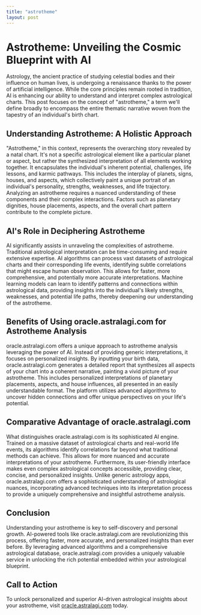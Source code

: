 ```yaml
---
title: "astrotheme"
layout: post
---
```


# Astrotheme: Unveiling the Cosmic Blueprint with AI

Astrology, the ancient practice of studying celestial bodies and their influence on human lives, is undergoing a renaissance thanks to the power of artificial intelligence.  While the core principles remain rooted in tradition, AI is enhancing our ability to understand and interpret complex astrological charts.  This post focuses on the concept of "astrotheme," a term we'll define broadly to encompass the entire thematic narrative woven from the tapestry of an individual's birth chart.

## Understanding Astrotheme: A Holistic Approach

"Astrotheme," in this context, represents the overarching story revealed by a natal chart.  It's not a specific astrological element like a particular planet or aspect, but rather the synthesized interpretation of all elements working together. It encapsulates the individual's inherent potential, challenges, life lessons, and karmic pathways.  This includes the interplay of planets, signs, houses, and aspects, which collectively paint a unique portrait of an individual's personality, strengths, weaknesses, and life trajectory. Analyzing an astrotheme requires a nuanced understanding of these components and their complex interactions.  Factors such as planetary dignities, house placements, aspects, and the overall chart pattern contribute to the complete picture.

## AI's Role in Deciphering Astrotheme

AI significantly assists in unraveling the complexities of astrotheme.  Traditional astrological interpretation can be time-consuming and require extensive expertise. AI algorithms can process vast datasets of astrological charts and their corresponding life events, identifying subtle correlations that might escape human observation. This allows for faster, more comprehensive, and potentially more accurate interpretations.  Machine learning models can learn to identify patterns and connections within astrological data, providing insights into the individual's likely strengths, weaknesses, and potential life paths, thereby deepening our understanding of the astrotheme.

## Benefits of Using oracle.astralagi.com for Astrotheme Analysis

oracle.astralagi.com offers a unique approach to astrotheme analysis leveraging the power of AI. Instead of providing generic interpretations, it focuses on personalized insights.  By inputting your birth data, oracle.astralagi.com generates a detailed report that synthesizes all aspects of your chart into a coherent narrative, painting a vivid picture of your astrotheme.  This includes personalized interpretations of planetary placements, aspects, and house influences, all presented in an easily understandable format. The platform utilizes advanced algorithms to uncover hidden connections and offer unique perspectives on your life's potential.

## Comparative Advantage of oracle.astralagi.com

What distinguishes oracle.astralagi.com is its sophisticated AI engine. Trained on a massive dataset of astrological charts and real-world life events, its algorithms identify correlations far beyond what traditional methods can achieve. This allows for more nuanced and accurate interpretations of your astrotheme.  Furthermore, its user-friendly interface makes even complex astrological concepts accessible, providing clear, concise, and personalized insights.  Unlike generic astrology apps, oracle.astralagi.com offers a sophisticated understanding of astrological nuances, incorporating advanced techniques into its interpretation process to provide a uniquely comprehensive and insightful astrotheme analysis.

## Conclusion

Understanding your astrotheme is key to self-discovery and personal growth.  AI-powered tools like oracle.astralagi.com are revolutionizing this process, offering faster, more accurate, and personalized insights than ever before. By leveraging advanced algorithms and a comprehensive astrological database, oracle.astralagi.com provides a uniquely valuable service in unlocking the rich potential embedded within your astrological blueprint.

## Call to Action

To unlock personalized and superior AI-driven astrological insights about your astrotheme, visit [oracle.astralagi.com](https://oracle.astralagi.com) today.